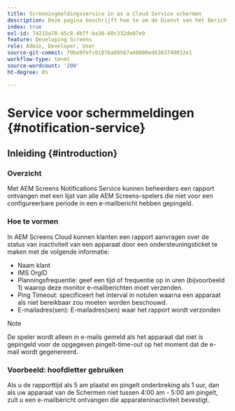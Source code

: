 ```yaml
---
title: Screeningmeldingsservice in as a Cloud Service schermen
description: Deze pagina beschrijft hoe te om de Dienst van het Bericht in as a Cloud Service Schermen te vormen.
index: true
exl-id: 74215a70-45c8-4b7f-ba30-60c332de07e9
feature: Developing Screens
role: Admin, Developer, User
source-git-commit: f9ba9fefc61876a60567a40000ed6303740032e1
workflow-type: tm+mt
source-wordcount: '200'
ht-degree: 0%

---
```


# Service voor schermmeldingen {#notification-service}

## Inleiding {#introduction}

### Overzicht

Met AEM Screens Notifications Service kunnen beheerders een rapport ontvangen met een lijst van alle AEM Screens-spelers die niet voor een configureerbare periode in een e-mailbericht hebben gepingeld.

### Hoe te vormen

In AEM Screens Cloud kunnen klanten een rapport aanvragen over de status van inactiviteit van een apparaat door een ondersteuningsticket te maken met de volgende informatie:

* Naam klant
* IMS OrgID
* Planningsfrequentie: geef een tijd of frequentie op in uren (bijvoorbeeld 1) waarop deze monitor e-mailberichten moet verzenden.
* Ping Timeout: specificeert het interval in notulen waarna een apparaat als niet bereikbaar zou moeten worden beschouwd.
* E-mailadres(sen): E-mailadres(sen) waar het rapport wordt verzonden

>[!NOTE]
>De speler wordt alleen in e-mails gemeld als het apparaat dat niet is gepingeld voor de opgegeven pingelt-time-out op het moment dat de e-mail wordt gegenereerd.

### Voorbeeld: hoofdletter gebruiken

Als u de rapporttijd als 5 am plaatst en pingelt onderbreking als 1 uur, dan als uw apparaat van de Schermen niet tussen 4:00 am - 5:00 am pingelt, zult u een e-mailbericht ontvangen die apparateninactiviteit bevestigt.
